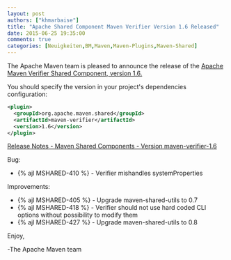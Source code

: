 ```yaml
---
layout: post
authors: ["khmarbaise"]
title: "Apache Shared Component Maven Verifier Version 1.6 Released"
date: 2015-06-25 19:35:00
comments: true
categories: [Neuigkeiten,BM,Maven,Maven-Plugins,Maven-Shared]
---
```

The Apache Maven team is pleased to announce the release of the 
[Apache Maven Verifier Shared Component, version 1.6.](https://maven.apache.org/shared/maven-verifier/)

You should specify the version in your project's dependencies configuration:

``` xml
<plugin>
  <groupId>org.apache.maven.shared</groupId>
  <artifactId>maven-verifier</artifactId>
  <version>1.6</version>
</plugin>
``` 

<!-- more -->


[Release Notes - Maven Shared Components - Version maven-verifier-1.6](https://issues.apache.org/jira/secure/ReleaseNote.jspa?projectId=12317922&version=12331401)


Bug:

 * {% ajl MSHARED-410 %} - Verifier mishandles systemProperties

Improvements:

 * {% ajl MSHARED-405 %} - Upgrade maven-shared-utils to 0.7
 * {% ajl MSHARED-418 %} - Verifier should not use hard coded CLI options without possibility to modify them
 * {% ajl MSHARED-427 %} - Upgrade maven-shared-utils to 0.8

Enjoy,

-The Apache Maven team
